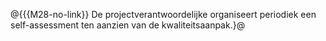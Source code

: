 @{{{M28-no-link}}
De projectverantwoordelijke organiseert periodiek een self-assessment ten aanzien van de kwaliteitsaanpak.}@
